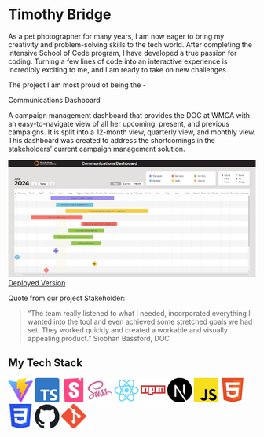 # Timothy Bridge
As a pet photographer for many years, 
I am now eager to bring my creativity and problem-solving skills to the tech world. 
After completing the intensive School of Code program, 
I have developed a true passion for coding. 
Turning a few lines of code into an interactive experience is incredibly exciting to me, 
and I am ready to take on new challenges.

The project I am most proud of being the -

Communications Dashboard

A campaign management dashboard that provides the DOC at WMCA with an easy-to-navigate view of all her upcoming,
present, and previous campaigns.
It is split into a 12-month view, quarterly view, and monthly view.
This dashboard was created to address the shortcomings in the stakeholders' current campaign management solution.

![WMCA_ScreenShot](images/WMCA_ScreenShot.png)
[Deployed Version](https://communicationsdashboard-timothyredpandas-projects.vercel.app/)

Quote from our project Stakeholder:

> “The team really listened to what I needed,
> incorporated everything I wanted into the tool
> and even achieved some stretched goals we had set.
> They worked quickly and created a workable and visually
> appealing product.” Siobhan Bassford, DOC



## My Tech Stack

![Vite_Logo](images/Vite.png)
![TypeScript_Logo](images/TypeScript.png)
![StoryBooks_Logo](images/Storybooks.png)
![sass_Logo](images/sass.png)
![sass_Logo](images/React.png)
![NPM_Logo](images/NPM.png)
![Next_Logo](images/Next.png)
![JavaScript_Logo](images/JavaScript.png)
![HTML5_Logo](images/HTML5.png)
![CSS3_Logo](images/CSS3.png)
![GitHub_Logo](images/GitHub.png)
![Git_Logo](images/Git.png)
